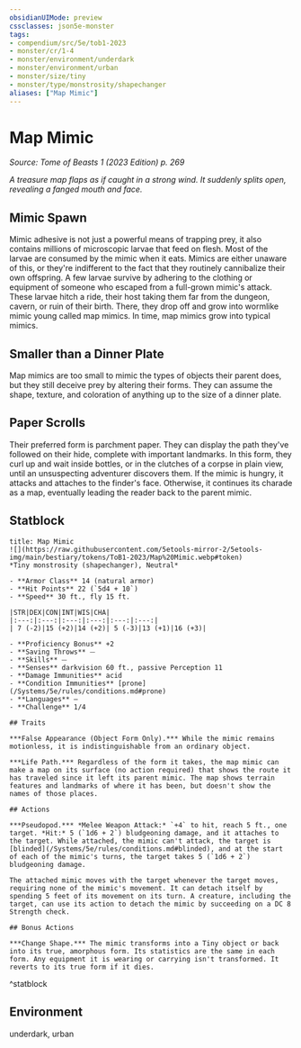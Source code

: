 ```yaml
---
obsidianUIMode: preview
cssclasses: json5e-monster
tags:
- compendium/src/5e/tob1-2023
- monster/cr/1-4
- monster/environment/underdark
- monster/environment/urban
- monster/size/tiny
- monster/type/monstrosity/shapechanger
aliases: ["Map Mimic"]
---
```

# Map Mimic
*Source: Tome of Beasts 1 (2023 Edition) p. 269*  

*A treasure map flaps as if caught in a strong wind. It suddenly splits open, revealing a fanged mouth and face.*

## Mimic Spawn

Mimic adhesive is not just a powerful means of trapping prey, it also contains millions of microscopic larvae that feed on flesh. Most of the larvae are consumed by the mimic when it eats. Mimics are either unaware of this, or they're indifferent to the fact that they routinely cannibalize their own offspring. A few larvae survive by adhering to the clothing or equipment of someone who escaped from a full-grown mimic's attack. These larvae hitch a ride, their host taking them far from the dungeon, cavern, or ruin of their birth. There, they drop off and grow into wormlike mimic young called map mimics. In time, map mimics grow into typical mimics.

## Smaller than a Dinner Plate

Map mimics are too small to mimic the types of objects their parent does, but they still deceive prey by altering their forms. They can assume the shape, texture, and coloration of anything up to the size of a dinner plate.

## Paper Scrolls

Their preferred form is parchment paper. They can display the path they've followed on their hide, complete with important landmarks. In this form, they curl up and wait inside bottles, or in the clutches of a corpse in plain view, until an unsuspecting adventurer discovers them. If the mimic is hungry, it attacks and attaches to the finder's face. Otherwise, it continues its charade as a map, eventually leading the reader back to the parent mimic.

## Statblock

```ad-statblock
title: Map Mimic
![](https://raw.githubusercontent.com/5etools-mirror-2/5etools-img/main/bestiary/tokens/ToB1-2023/Map%20Mimic.webp#token)
*Tiny monstrosity (shapechanger), Neutral*

- **Armor Class** 14 (natural armor)
- **Hit Points** 22 (`5d4 + 10`)
- **Speed** 30 ft., fly 15 ft.

|STR|DEX|CON|INT|WIS|CHA|
|:---:|:---:|:---:|:---:|:---:|:---:|
| 7 (-2)|15 (+2)|14 (+2)| 5 (-3)|13 (+1)|16 (+3)|

- **Proficiency Bonus** +2
- **Saving Throws** ⏤
- **Skills** ⏤
- **Senses** darkvision 60 ft., passive Perception 11
- **Damage Immunities** acid
- **Condition Immunities** [prone](/Systems/5e/rules/conditions.md#prone)
- **Languages** —
- **Challenge** 1/4

## Traits

***False Appearance (Object Form Only).*** While the mimic remains motionless, it is indistinguishable from an ordinary object.

***Life Path.*** Regardless of the form it takes, the map mimic can make a map on its surface (no action required) that shows the route it has traveled since it left its parent mimic. The map shows terrain features and landmarks of where it has been, but doesn't show the names of those places.

## Actions

***Pseudopod.*** *Melee Weapon Attack:* `+4` to hit, reach 5 ft., one target. *Hit:* 5 (`1d6 + 2`) bludgeoning damage, and it attaches to the target. While attached, the mimic can't attack, the target is [blinded](/Systems/5e/rules/conditions.md#blinded), and at the start of each of the mimic's turns, the target takes 5 (`1d6 + 2`) bludgeoning damage.

The attached mimic moves with the target whenever the target moves, requiring none of the mimic's movement. It can detach itself by spending 5 feet of its movement on its turn. A creature, including the target, can use its action to detach the mimic by succeeding on a DC 8 Strength check.

## Bonus Actions

***Change Shape.*** The mimic transforms into a Tiny object or back into its true, amorphous form. Its statistics are the same in each form. Any equipment it is wearing or carrying isn't transformed. It reverts to its true form if it dies.
```
^statblock

## Environment

underdark, urban